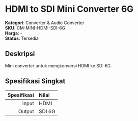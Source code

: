 # HDMI to SDI Mini Converter 6G

**Kategori**: Converter & Audio Converter  
**SKU**: CM-MINI-HDMI-SDI-6G  
**Harga**: -  
**Status**: Tersedia

## Deskripsi
Mini converter untuk mengkonversi HDMI ke SDI 6G.

## Spesifikasi Singkat
| Spesifikasi | Nilai |
|------------:|:-----|
| Input       | HDMI |
| Output      | SDI 6G |
